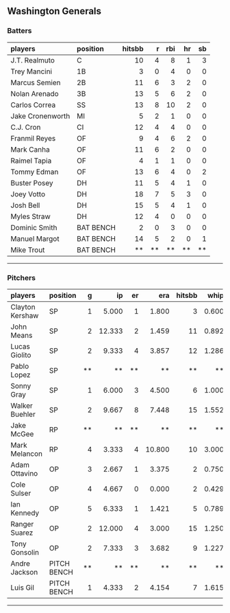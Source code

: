 ## Washington Generals

### Batters

 
|players          |position  | hitsbb|  r| rbi| hr| sb| 
|:----------------|:---------|------:|--:|---:|--:|--:| 
|J.T. Realmuto    |C         |     10|  4|   8|  1|  3| 
|Trey Mancini     |1B        |      3|  0|   4|  0|  0| 
|Marcus Semien    |2B        |     11|  6|   3|  2|  0| 
|Nolan Arenado    |3B        |     13|  5|   6|  2|  0| 
|Carlos Correa    |SS        |     13|  8|  10|  2|  0| 
|Jake Cronenworth |MI        |      5|  2|   1|  0|  0| 
|C.J. Cron        |CI        |     12|  4|   4|  0|  0| 
|Franmil Reyes    |OF        |      9|  4|   6|  2|  0| 
|Mark Canha       |OF        |     11|  6|   2|  0|  0| 
|Raimel Tapia     |OF        |      4|  1|   1|  0|  0| 
|Tommy Edman      |OF        |     13|  6|   4|  0|  2| 
|Buster Posey     |DH        |     11|  5|   4|  1|  0| 
|Joey Votto       |DH        |     18|  7|   5|  3|  0| 
|Josh Bell        |DH        |     15|  5|   4|  1|  0| 
|Myles Straw      |DH        |     12|  4|   0|  0|  0| 
|Dominic Smith    |BAT BENCH |      2|  0|   3|  0|  0| 
|Manuel Margot    |BAT BENCH |     14|  5|   2|  0|  1| 
|Mike Trout       |BAT BENCH |     **| **|  **| **| **| 

* * *

### Pitchers

 
|players         |position    |  g|     ip| er|    era| hitsbb|  whip| so|  w| sv| 
|:---------------|:-----------|--:|------:|--:|------:|------:|-----:|--:|--:|--:| 
|Clayton Kershaw |SP          |  1|  5.000|  1|  1.800|      3| 0.600|  8|  1|  0| 
|John Means      |SP          |  2| 12.333|  2|  1.459|     11| 0.892| 10|  1|  0| 
|Lucas Giolito   |SP          |  2|  9.333|  4|  3.857|     12| 1.286| 12|  1|  0| 
|Pablo Lopez     |SP          | **|     **| **|     **|     **|    **| **| **| **| 
|Sonny Gray      |SP          |  1|  6.000|  3|  4.500|      6| 1.000|  5|  0|  0| 
|Walker Buehler  |SP          |  2|  9.667|  8|  7.448|     15| 1.552|  7|  0|  0| 
|Jake McGee      |RP          | **|     **| **|     **|     **|    **| **| **| **| 
|Mark Melancon   |RP          |  4|  3.333|  4| 10.800|     10| 3.000|  2|  0|  0| 
|Adam Ottavino   |OP          |  3|  2.667|  1|  3.375|      2| 0.750|  3|  2|  0| 
|Cole Sulser     |OP          |  4|  4.667|  0|  0.000|      2| 0.429|  3|  1|  0| 
|Ian Kennedy     |OP          |  5|  6.333|  1|  1.421|      5| 0.789|  5|  2|  3| 
|Ranger Suarez   |OP          |  2| 12.000|  4|  3.000|     15| 1.250| 13|  0|  0| 
|Tony Gonsolin   |OP          |  2|  7.333|  3|  3.682|      9| 1.227|  8|  1|  0| 
|Andre Jackson   |PITCH BENCH | **|     **| **|     **|     **|    **| **| **| **| 
|Luis Gil        |PITCH BENCH |  1|  4.333|  2|  4.154|      7| 1.615|  6|  0|  0| 


* * *


